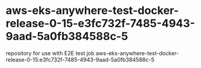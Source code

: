 # aws-eks-anywhere-test-docker-release-0-15-e3fc732f-7485-4943-9aad-5a0fb384588c-5
repository for use with E2E test job aws-eks-anywhere-test-docker-release-0-15:e3fc732f-7485-4943-9aad-5a0fb384588c-5
